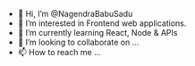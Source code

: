 - 👋 Hi, I’m @NagendraBabuSadu
- 👀 I’m interested in Frontend web applications.
- 🌱 I’m currently learning React, Node & APIs
- 💞️ I’m looking to collaborate on ...
- 📫 How to reach me ...

<!---
NagendraBabuSadu/NagendraBabuSadu is a ✨ special ✨ repository because its `README.md` (this file) appears on your GitHub profile.
You can click the Preview link to take a look at your changes.
--->
